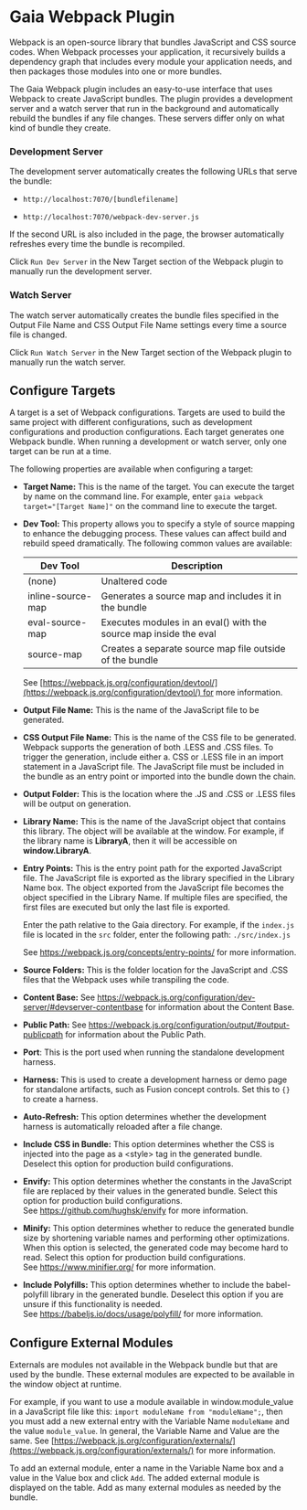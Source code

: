# Gaia Webpack Plugin

Webpack is an open-source library that bundles JavaScript and CSS source
codes. When Webpack processes your application, it recursively builds a
dependency graph that includes every module your application needs, and
then packages those modules into one or more bundles.

The Gaia Webpack plugin includes an easy-to-use interface that uses
Webpack to create JavaScript bundles. The plugin provides a development
server and a watch server that run in the background and automatically
rebuild the bundles if any file changes. These servers differ only on
what kind of bundle they create.

### Development Server

The development server automatically creates the following URLs that
serve the bundle:

- `http://localhost:7070/[bundlefilename]`

- `http://localhost:7070/webpack-dev-server.js`

If the second URL is also included in the page, the browser
automatically refreshes every time the bundle is recompiled.

Click `Run Dev Server` in the New Target section of the Webpack plugin
to manually run the development server.

### Watch Server

The watch server automatically creates the bundle files specified in the
Output File Name and CSS Output File Name settings every time a source
file is changed.

Click `Run Watch Server` in the New Target section of the Webpack
plugin to manually run the watch server.

## Configure Targets

A target is a set of Webpack configurations. Targets are used to build
the same project with different configurations, such as development
configurations and production configurations. Each target generates one
Webpack bundle. When running a development or watch server, only one
target can be run at a time.

The following properties are available when configuring a target:

- **Target Name:** This is the name of the target. You can execute the
  target by name on the command line. For example, enter `gaia webpack target="[Target Name]"` on the command line to execute the
  target.

- **Dev Tool:** This property allows you to specify a style of source
  mapping to enhance the debugging process. These values can affect
  build and rebuild speed dramatically. The following common values
  are available:

  | Dev Tool          | Description                                                       |
  | ----------------- | ----------------------------------------------------------------- |
  | (none)            | Unaltered code                                                    |
  | inline-source-map | Generates a source map and includes it in the bundle              |
  | eval-source-map   | Executes modules in an eval() with the source map inside the eval |
  | source-map        | Creates a separate source map file outside of the bundle          |

  See [https://webpack.js.org/configuration/devtool/](https://webpack.js.org/configuration/devtool/) for more information.

- **Output File Name:** This is the name of the JavaScript file to be
  generated.

- **CSS Output File Name:** This is the name of the CSS file to be
  generated. Webpack supports the generation of both .LESS and .CSS
  files. To trigger the generation, include either a. CSS or .LESS
  file in an import statement in a JavaScript file. The JavaScript
  file must be included in the bundle as an entry point or imported
  into the bundle down the chain.

- **Output Folder:** This is the location where the .JS and .CSS or
  .LESS files will be output on generation.

- **Library Name:** This is the name of the JavaScript object that
  contains this library. The object will be available at the window.
  For example, if the library name is **LibraryA**, then it will be
  accessible on **window.LibraryA**.

- **Entry Points:** This is the entry point path for the exported
  JavaScript file. The JavaScript file is exported as the library
  specified in the Library Name box. The object exported from the
  JavaScript file becomes the object specified in the Library Name. If
  multiple files are specified, the first files are executed but only
  the last file is exported.

  Enter the path relative to the Gaia directory. For example, if the
  `index.js` file is located in the `src` folder, enter the
  following path: `./src/index.js`

  See <https://webpack.js.org/concepts/entry-points/> for more
  information.

- **Source Folders:** This is the folder location for the JavaScript
  and .CSS files that the Webpack uses while transpiling the code.

- **Content Base:** See
  <https://webpack.js.org/configuration/dev-server/#devserver-contentbase>
  for information about the Content Base.

- **Public Path:** See
  <https://webpack.js.org/configuration/output/#output-publicpath> for
  information about the Public Path.

- **Port**: This is the port used when running the standalone
  development harness.

- **Harness:** This is used to create a development harness or demo
  page for standalone artifacts, such as Fusion concept controls. Set
  this to `{}` to create a harness.

- **Auto-Refresh:** This option determines whether the development
  harness is automatically reloaded after a file change.

- **Include CSS in Bundle:** This option determines whether the CSS is
  injected into the page as a \<style\> tag in the generated bundle.
  Deselect this option for production build configurations.

- **Envify:** This option determines whether the constants in the
  JavaScript file are replaced by their values in the generated
  bundle. Select this option for production build configurations.
  See <https://github.com/hughsk/envify> for more information.

- **Minify:** This option determines whether to reduce the generated
  bundle size by shortening variable names and performing other
  optimizations. When this option is selected, the generated code may
  become hard to read. Select this option for production build
  configurations. See <https://www.minifier.org/> for more
  information.

- **Include Polyfills:** This option determines whether to include the
  babel-polyfill library in the generated bundle. Deselect this option
  if you are unsure if this functionality is needed.
  See <https://babeljs.io/docs/usage/polyfill/> for more information.

## Configure External Modules

Externals are modules not available in the Webpack bundle but that are
used by the bundle. These external modules are expected to be available
in the window object at runtime.

For example, if you want to use a module available in
window.module_value in a JavaScript file like this: `import moduleName from "moduleName";`,
then you must add a new external entry with the
Variable Name `moduleName` and the value `module_value`. In
general, the Variable Name and Value are the same.
See [https://webpack.js.org/configuration/externals/](https://webpack.js.org/configuration/externals/)
for more information.

To add an external module, enter a name in the Variable Name box and a
value in the Value box and click `Add`. The added external module is
displayed on the table. Add as many external modules as needed by the
bundle.
